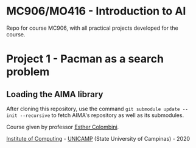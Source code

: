 MC906/MO416 - Introduction to AI
================================

Repo for course MC906, with all practical projects developed for the course.

# Project 1 - Pacman as a search problem

## Loading the AIMA library
After cloning this repository, use the command `git submodule update --init --recursive` to fetch AIMA's repository as well as its submodules.


Course given by professor [Esther Colombini](https://ic.unicamp.br/~esther/).

[Institute of Computing](http://ic.unicamp.br/en) - [UNICAMP](http://www.unicamp.br/unicamp/) (State University of Campinas) - 2020

